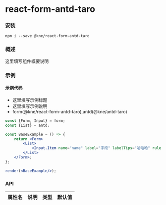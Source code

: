 
# react-form-antd-taro


### 安装

```shell
npm i --save @kne/react-form-antd-taro
```


### 概述

这里填写组件概要说明


### 示例

#### 示例代码

- 这里填写示例标题
- 这里填写示例说明
- form(@kne/react-form-antd-taro),antd(@kne/antd-taro)

```jsx
const {Form, Input} = form;
const {List} = antd;

const BaseExample = () => {
    return <Form>
        <List>
            <Input.Item name="name" label="字段" labelTips="哈哈哈" rule="REQ LEN-0-10"/>
        </List>
    </Form>;
};

render(<BaseExample/>);

```


### API

|属性名|说明|类型|默认值|
|  ---  | ---  | --- | --- |

